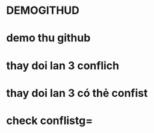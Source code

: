 ﻿# DEMOGITHUD

# demo thu github
# thay doi lan 3 conflich
# thay doi lan 3 có thẻ confist
# check conflistg=
